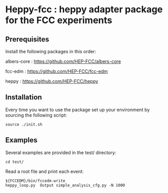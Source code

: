 Heppy-fcc : heppy adapter package for the FCC experiments
================================================================

Prerequisites
-------------

Install the following packages in this order: 

albers-core : https://github.com/HEP-FCC/albers-core

fcc-edm : https://github.com/HEP-FCC/fcc-edm

heppy : https://github.com/HEP-FCC/heppy


Installation
------------

Every time you want to use the package set up your environment by sourcing
the following script:

    source ./init.sh


Examples
--------

Several examples are provided in the test/ directory:

    cd test/

Read a root file and print each event:

    ${FCCEDM}/bin/fccedm-write
    heppy_loop.py  Output simple_analysis_cfg.py -N 1000
